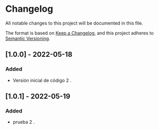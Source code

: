 # Changelog
All notable changes to this project will be documented in this file.

The format is based on [Keep a Changelog](https://keepachangelog.com/en/1.0.0/),
and this project adheres to [Semantic Versioning](https://semver.org/spec/v2.0.0.html).

## [1.0.0] - 2022-05-18
### Added
- Versión inicial de código 2 .

## [1.0.1] - 2022-05-19 
### Added
- prueba 2 .
